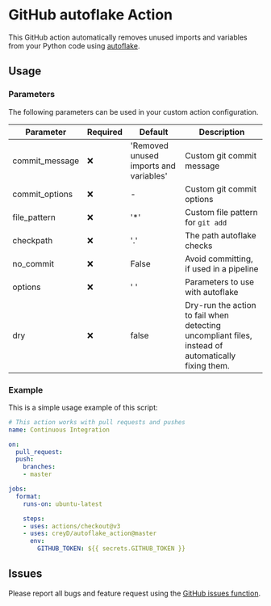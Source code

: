 # GitHub autoflake Action

This GitHub action automatically removes unused imports and variables from your Python code using [autoflake](https://pypi.org/project/autoflake/).

## Usage
### Parameters
The following parameters can be used in your custom action configuration.

| Parameter | Required | Default | Description |
| - | - | - | - |
| commit_message | :x: | 'Removed unused imports and variables' | Custom git commit message |
| commit_options | :x: | - | Custom git commit options |
| file_pattern | :x: | '&ast;' | Custom file pattern for `git add` |
| checkpath | :x: | '.' | The path autoflake checks |
| no_commit | :x: | False | Avoid committing, if used in a pipeline |
| options | :x: | ' ' | Parameters to use with autoflake |
| dry | :x: | false | Dry-run the action to fail when detecting uncompliant files, instead of automatically fixing them. |


### Example

This is a simple usage example of this script:

```yaml
# This action works with pull requests and pushes
name: Continuous Integration

on:
  pull_request:
  push:
    branches:
    - master

jobs:
  format:
    runs-on: ubuntu-latest

    steps:
    - uses: actions/checkout@v3
    - uses: creyD/autoflake_action@master
      env:
        GITHUB_TOKEN: ${{ secrets.GITHUB_TOKEN }}

```

## Issues

Please report all bugs and feature request using the [GitHub issues function](https://github.com/creyD/autoflake_action/issues/new).
